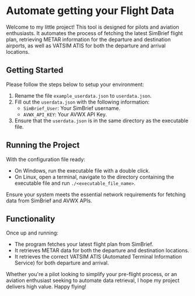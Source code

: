 # Automate getting your Flight Data

Welcome to my little project! This tool is designed for pilots and aviation enthusiasts.
It automates the process of fetching the latest SimBrief flight plan,
retrieving METAR information for the departure and destination airports,
as well as VATSIM ATIS for both the departure and arrival locations.

## Getting Started

Please follow the steps below to setup your environment:

1. Rename the file `example_userdata.json` to `userdata.json`.
2. Fill out the `userdata.json` with the following information:
    - `SimBrief_User`: Your SimBrief username.
    - `AVWX_API_KEY`: Your AVWX API Key.
3. Ensure that the `userdata.json` is in the same directory as the executable file.

## Running the Project

With the configuration file ready:

- On Windows, run the executable file with a double click.
- On Linux, open a terminal, navigate to the directory containing the executable file
and run `./<executable_file_name>`.

Ensure your system meets the essential network requirements for fetching data from SimBrief and AVWX APIs.

## Functionality

Once up and running:

- The program fetches your latest flight plan from SimBrief.
- It retrieves METAR data for both the departure and destination locations.
- It retrieves the correct VATSIM ATIS (Automated Terminal Information Service) for both departure and arrival.

Whether you're a pilot looking to simplify your pre-flight process,
or an aviation enthusiast seeking to automate data retrieval, 
I hope my project delivers high value. Happy flying!